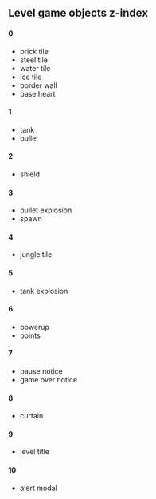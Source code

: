 ## Level game objects z-index

#### 0

- brick tile
- steel tile
- water tile
- ice tile
- border wall
- base heart

#### 1

- tank
- bullet

#### 2

- shield

#### 3

- bullet explosion
- spawn

#### 4

- jungle tile

#### 5

- tank explosion

#### 6

- powerup
- points

#### 7

- pause notice
- game over notice

#### 8

- curtain

#### 9

- level title

#### 10

- alert modal
